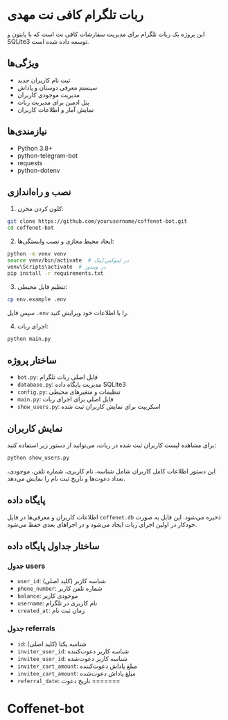 
# ربات تلگرام کافی نت مهدی

این پروژه یک ربات تلگرام برای مدیریت سفارشات کافی نت است که با پایتون و SQLite3 توسعه داده شده است.

## ویژگی‌ها

- ثبت نام کاربران جدید
- سیستم معرفی دوستان و پاداش
- مدیریت موجودی کاربران
- پنل ادمین برای مدیریت ربات
- نمایش آمار و اطلاعات کاربران

## نیازمندی‌ها

- Python 3.8+
- python-telegram-bot
- requests
- python-dotenv

## نصب و راه‌اندازی

1. کلون کردن مخزن:
```bash
git clone https://github.com/yourusername/coffenet-bot.git
cd coffenet-bot
```

2. ایجاد محیط مجازی و نصب وابستگی‌ها:
```bash
python -m venv venv
source venv/bin/activate  # در لینوکس/مک
venv\Scripts\activate  # در ویندوز
pip install -r requirements.txt
```

3. تنظیم فایل محیطی:
```bash
cp env.example .env
```
سپس فایل `.env` را با اطلاعات خود ویرایش کنید.

4. اجرای ربات:
```bash
python main.py
```

## ساختار پروژه

- `bot.py`: فایل اصلی ربات تلگرام
- `database.py`: مدیریت پایگاه داده SQLite3
- `config.py`: تنظیمات و متغیرهای محیطی
- `main.py`: فایل اصلی برای اجرای ربات
- `show_users.py`: اسکریپت برای نمایش کاربران ثبت شده

## نمایش کاربران

برای مشاهده لیست کاربران ثبت شده در ربات، می‌توانید از دستور زیر استفاده کنید:

```bash
python show_users.py
```

این دستور اطلاعات کامل کاربران شامل شناسه، نام کاربری، شماره تلفن، موجودی، تعداد دعوت‌ها و تاریخ ثبت نام را نمایش می‌دهد.

## پایگاه داده

اطلاعات کاربران و معرفی‌ها در فایل `coffenet.db` ذخیره می‌شود. این فایل به صورت خودکار در اولین اجرای ربات ایجاد می‌شود و در اجراهای بعدی حفظ می‌شود.

## ساختار جداول پایگاه داده

### جدول users
- `user_id`: شناسه کاربر (کلید اصلی)
- `phone_number`: شماره تلفن کاربر
- `balance`: موجودی کاربر
- `username`: نام کاربری در تلگرام
- `created_at`: زمان ثبت نام

### جدول referrals
- `id`: شناسه یکتا (کلید اصلی)
- `inviter_user_id`: شناسه کاربر دعوت‌کننده
- `invitee_user_id`: شناسه کاربر دعوت‌شده
- `inviter_cart_amount`: مبلغ پاداش دعوت‌کننده
- `invitee_cart_amount`: مبلغ پاداش دعوت‌شده
- `referral_date`: تاریخ دعوت 
=======
# Coffenet-bot

